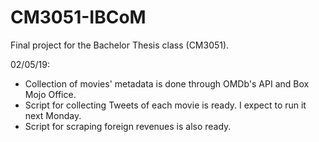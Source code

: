 # CM3051-IBCoM
Final project for the Bachelor Thesis class (CM3051). 

02/05/19: 
  - Collection of movies' metadata is done through OMDb's API and Box Mojo Office.
  - Script for collecting Tweets of each movie is ready. I expect to run it next Monday. 
  - Script for scraping foreign revenues is also ready. 
